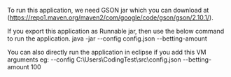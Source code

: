 To run this application, we need GSON jar which you can download at (https://repo1.maven.org/maven2/com/google/code/gson/gson/2.10.1/).

If you export this application as Runnable jar, then use the below command to run the application.
java -jar <your-jar-file> --config config.json --betting-amount <some-integer-value>

You can also directly run the application in eclipse if you add this VM arguments
eg:
--config C:\Users\CodingTest\src\config.json --betting-amount 100
